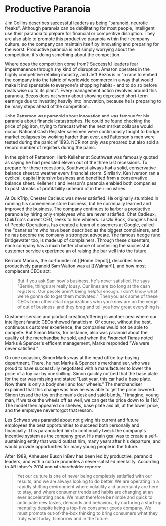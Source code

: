 # Productive Paranoia

Jim Collins describes successful leaders as being "paranoid, neurotic freaks". Although paranoia can be debilitating for most people, intelligent use their paranoia to prepare for financial or competitive disruption. They are also able to promote this productive paranoia within their company culture, so the company can maintain itself by innovating and preparing for the worst. Productive paranoia is not simply worrying about the competition; it's doing something about the competition.

Where does the competition come from? Successful leaders fear impermanence through any kind of disruption. Amazon operates in the highly competitive retailing industry, and Jeff Bezos is in "a race to embed the company into the fabric of worldwide commerce in a way that would make it indispensable to everyone's shopping habits - and to do so before rivals wise up to its plans". Every management action revolves around this paranoia. Bezos does not worry about showing depressed short-term earnings due to investing heavily into innovation, because he is preparing to be many steps ahead of the competition.

John Patterson was paranoid about innovation and was famous for his paranoia about financial catastrophes. He could be found checking the price of pig iron, trying to forecast when the next market collapse would occur. National Cash Register salesmen were continuously taught to bridge market collapses by working harder than ever, and Patterson's men were tested during the panic of 1893. NCR not only was prepared but also sold a record number of registers during the panic. 

In the spirit of Patterson, Herb Kelleher at Southwest was famously quoted as saying he had predicted eleven out of the three last recessions. To prepare for these recessions, Southwest always had a solid, conservative balance sheet,to weather every financial storm. Similarly, Ken Iverson ran a cyclical, capital intensive business and benefited from a conservative balance sheet. Kelleher's and Iverson's paranoia enabled both companies to post streaks of profitability unheard of in their industries.

At QuikTrip, Chester Cadieux was never satisfied. He originally stumbled in running his convenience store business, but he continually learned and improved the business. The company continues to harbor a productive paranoia by hiring only employees who are never satisfied. Chet Cadieux, QuikTrip's current CEO, seeks to hire whiners. Laszlo Bock, Google's head of People Operations, has created a team of dissenters at Google, called the "canaries"m who have been described as the biggest complainers, and he has become the company's strongest advocate. The famous hedge fund Bridgewater too, is made up of complainers. Through these dissenters, each company has a much better chance of continuing the successful customer service experience an of raising the bar well into the future.

Bernard Marcus, the co-founder of [[Home Depot]], describes how productively paranoid Sam Walton was at [[Walmart]], and how most complacent CEOs act:

> But if you ask Sam how's business, he's never satisfied. He says "Bernie, things are really lousy. Our lines are too long at the cash registers. Our people aren't being helpful enough. I don't know what we're gonna do to get them motivated." Then you ask some of these CEOs from other retail organizations who you know are on the verge of out of business, and they brag and tell you how great everything is.

Customer service and product creation/offering is another area where our intelligent fanatic CEOs showed fanaticism. Of course, without the best, continuous customer experience, the companies would not be able to compete. But Simon Marks, for instance, also was paranoid about the quality of the merchandise he sold, and when the *Financial Times* noted Marks & Spencer's efficient management, Marks responded "We were never satisfied."

On one occasion, Simon Marks was at the head office toy-buying department. There, he met Marks & Spencer's merchandiser, who was proud to have successfully negotiated with a manufacturer to lower the price of a toy car by one shilling. Simon quickly noticed that the base plate for the car was missing and stated "Last year, this car had a base plate. Now there is only a body shell and four wheels." The merchandiser explained that this change was how he was able to get the price lowered. Simon tossed the toy on the man's desk and said bluntly, "I imagine, young man, if we take the wheels off as well, we can get the price down to 1s 11d." The model then appeared on shelves, base plate and all, at the lower price, and the employee never forgot that lesson.

Les Schwab was paranoid about not giving his current and future employees the best opportunities to succeed both personally and financially. This paranoia led him to continually tweak the company's incentive system as the company grew. His main goal was to create a self-sustaining entity that would outlast him, many years after his departure, and would provide opportunities for many young people in the future.

After 1989, Anheuser Busch InBev has been led by productive, paranoid leaders, and with a culture promotes a never-satisfied mentality. According to AB Inbev's 2014 annual shareholder reports:

> Yet our culture is one of never being completely satisfied with our results, and we are always looking to do better. We are operating in a rapidly shifting environment where volatility and uncertainty are here to stay, and where consumer trends and habits are changing at an ever accelerating pace. We must therefore be nimble and quick to anticipate new tastes, demands and behaviors, by nurturing a start-up mentality despite being a top-five consumer goods company. We must promote out-of-the-box thinking to bring consumers what they truly want today, tomorrow and in the future. 
